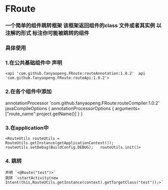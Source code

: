 # FRoute
### 一个简单的组件跳转框架 该框架返回组件的class 文件或者其实例  以注解的形式 标注你可能被跳转的组件 
### 具体使用 
### 1.在公共基础组件中 声明
  `<api 'com.github.fanyaopeng.FRoute:routeAnnotation:1.0.2'  api 'com.github.fanyaopeng.FRoute:routeApi:1.0.2'>`
### 2.在各个组件中添加
   annotationProcessor 'com.github.fanyaopeng.FRoute:routeCompiler:1.0.2'  
   javaCompileOptions {
            annotationProcessorOptions {
                arguments=["route_name":project.getName()]
            }
        }
### 3.在application中
 `<RouteUtils routeUtils = RouteUtils.getInstance(getApplicationContext());  
  routeUtils.setDebug(BuildConfig.DEBUG);  
  routeUtils.init()>`
### 4. 跳转
    声明 `<@Route("test")>`  
    跳转 `<startActivity(new Intent(this,RouteUtils.getInstance(context).getTargetClass("test"));>`
    
      
  
 
